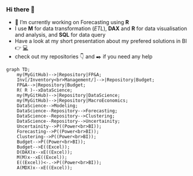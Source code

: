 ### Hi there 👋


- 🔭 I’m currently working on Forecasting using **R**
- I use **M** for data transformation (_ETL_), **DAX** and **R** for data visualisation and analysis, and **SQL** for data query
- Have a look at my short presentation about my prefered solutions in BI 👉 [:computer:](https://md3629.github.io/)
- check out my repositories :point_down: and :black_nib: if you need any help

```mermaid
graph TD;
    my(MyGitHub)-->|Repository|FP&A;
    Inv[/Inventory<br>Management/]-->|Repository|Budget;
    FP&A-->|Repository|Budget;
    R( R )--xDataScience;
    my(MyGitHub)-->|Repository|DataScience;
    my(MyGitHub)-->|Repository|MacroEconomics;
    DataScience-->Modeling;
    DataScience--Repository-->Forecasting;
    DataScience--Repository-->Clustering;
    DataScience--Repository-->Uncertainity;
    Uncertainity-->P((Power<br>BI));
    Forecasting-->P((Power<br>BI));
    Clustering-->P((Power<br>BI));
    Budget-->P((Power<br>BI));
    Budget-->E((Excel));
    D(DAX)x--xE((Excel));
    M(M)x--xE((Excel));
    E((Excel))<-.->P((Power<br>BI));
    A(MDX)x--xE((Excel));

```
